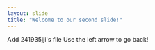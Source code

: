 ```yaml
---
layout: slide
title: "Welcome to our second slide!"
---
```

Add 241935jji's file
Use the left arrow to go back!
